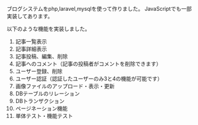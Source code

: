 ブログシステムをphp,laravel,mysqlを使って作りました。  JavaScriptでも一部実装してあります。

以下のような機能を実装しました。
1. 記事一覧表示
2. 記事詳細表示
3. 記事投稿、編集、削除 
4. 記事へのコメント（記事の投稿者がコメントを削除できます）
5. ユーザー登録、削除
6. ユーザー認証（認証したユーザーのみ3と4の機能が可能です）
7. 画像ファイルのアップロード・表示・更新
8. DBテーブルのリレーション
9. DBトランザクション
10. ページネーション機能
11. 単体テスト・機能テスト
